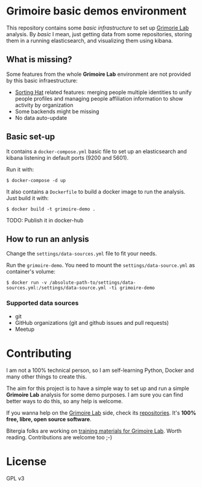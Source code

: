 # Grimoire basic demos environment

This repository contains some *basic infrastructure* to set up [Grimorie Lab](http://grimoirelab.github.io) analysis. By *basic* I mean, just getting data from some repositories, storing them in a running elasticsearch, and visualizing them using kibana.

## What is missing?

Some features from the whole **Grimoire Lab** environment are not provided by this basic infraestructure:
* [Sorting Hat](https://github.com/grimoirelab/sortinghat) related features: merging people multiple identities to unify people profiles and managing people affiliation information to show activity by organization
* Some backends might be missing
* No data auto-update

## Basic set-up

It contains a `docker-compose.yml` basic file to set up an elasticsearch and kibana listening in default ports (9200 and 5601).

Run it with:
```
$ docker-compose -d up
``` 

It also contains a `Dockerfile` to build a docker image to run the analysis. Just build it with:

```
$ docker build -t grimoire-demo .
```

TODO: Publish it in docker-hub

## How to run an anlysis

Change the `settings/data-sources.yml` file to fit your needs.

Run the `grimoire-demo`. You need to mount the `settings/data-source.yml` as container's volume:
```
$ docker run -v /absolute-path-to/settings/data-sources.yml:/settings/data-source.yml -ti grimoire-demo
```

### Supported data sources

* git
* GitHub organizations (git and github issues and pull requests)
* Meetup

# Contributing

I am not a 100% technical person, so I am self-learning Python, Docker and many other things to create this. 

The aim for this project is to have a simple way to set up and run a simple **Grimoire Lab** analysis for some demo purposes. I am sure you can find better ways to do this, so any help is welcome.

If you wanna help on the [Grimoire Lab](http://grimoirelab.github.io) side, check its [repositories](https://github.com/grimoirelab). It's **100% free, libre, open source software**.

Bitergia folks are working on [training materials for Grimoire Lab](https://www.gitbook.com/book/jgbarah/grimoirelab-training/details). Worth reading. Contributions are welcome too ;-)

# License

GPL v3
